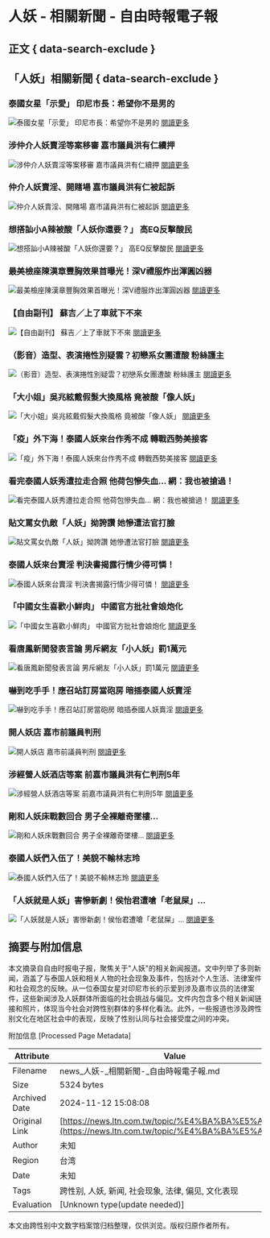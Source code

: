 # 人妖 - 相關新聞 - 自由時報電子報

## 正文 { data-search-exclude }


## 「人妖」相關新聞 { data-search-exclude }

### 泰國女星「示愛」 印尼市長：希望你不是男的
![泰國女星「示愛」 印尼市長：希望你不是男的](https://assets/images/all/default.jpg)
[閱讀更多](https://news.ltn.com.tw/news/world/breakingnews/2006715)

### 涉仲介人妖賣淫等案移審 嘉市議員洪有仁續押
![涉仲介人妖賣淫等案移審 嘉市議員洪有仁續押](https://assets/images/all/default.jpg)
[閱讀更多](https://news.ltn.com.tw/news/society/breakingnews/1975186)

### 仲介人妖賣淫、開賭場 嘉市議員洪有仁被起訴
![仲介人妖賣淫、開賭場 嘉市議員洪有仁被起訴](https://assets/images/all/default.jpg)
[閱讀更多](https://news.ltn.com.tw/news/society/breakingnews/1974440)

### 想搭訕小A辣被酸「人妖你還要？」 高EQ反擊酸民
![想搭訕小A辣被酸「人妖你還要？」 高EQ反擊酸民](https://img.ltn.com.tw/Upload/ent/page/800S/2024/10/18/phpivXUrB.jpg)
[閱讀更多](https://news.ltn.com.tw/news/entertainment/breakingnews/4834540)

### 最美檢座陳漢章豐胸效果首曝光！深V禮服炸出渾圓凶器
![最美檢座陳漢章豐胸效果首曝光！深V禮服炸出渾圓凶器](https://img.ltn.com.tw/Upload/ent/page/800S/2024/06/11/php71piHu.jpg)
[閱讀更多](https://news.ltn.com.tw/news/entertainment/breakingnews/4701785)

### 【自由副刊】 蘇吉／上了車就下不來
![【自由副刊】 蘇吉／上了車就下不來](https://img.ltn.com.tw/Upload/art/page/800S/2023/11/29/35.jpg)
[閱讀更多](https://news.ltn.com.tw/news/art/paper/1617885)

### （影音）造型、表演捲性別疑雲？初戀系女團遭酸 粉絲護主
![（影音）造型、表演捲性別疑雲？初戀系女團遭酸 粉絲護主](https://img.ltn.com.tw/Upload/ent/page/800S/2022/06/24/php0cZ1Uj.jpeg)
[閱讀更多](https://news.ltn.com.tw/news/entertainment/breakingnews/3970534)

### 「大小姐」吳兆絃戴假髮大換風格 竟被酸「像人妖」
![「大小姐」吳兆絃戴假髮大換風格 竟被酸「像人妖」](https://img.ltn.com.tw/Upload/ent/page/800S/2021/06/24/php5SPkav.jpg)
[閱讀更多](https://news.ltn.com.tw/news/entertainment/breakingnews/3581491)

### 「疫」外下海！泰國人妖來台作秀不成 轉戰西勢美接客
![「疫」外下海！泰國人妖來台作秀不成 轉戰西勢美接客](https://img.ltn.com.tw/Upload/news/600/2020/10/09/phpdxvYKf.jpg)
[閱讀更多](https://news.ltn.com.tw/news/society/breakingnews/3316630)

### 看完泰國人妖秀遭拉走合照 他荷包慘失血... 網：我也被搶過！
![看完泰國人妖秀遭拉走合照 他荷包慘失血... 網：我也被搶過！](https://img.ltn.com.tw/Upload/news/600/2019/12/24/phpimHYQS.jpg)
[閱讀更多](https://news.ltn.com.tw/news/life/breakingnews/3018889)

### 貼文罵女仇敵「人妖」拗誇讚 她慘遭法官打臉
![貼文罵女仇敵「人妖」拗誇讚 她慘遭法官打臉](https://img.ltn.com.tw/Upload/news/600/2019/07/20/2859137_1.jpg)
[閱讀更多](https://news.ltn.com.tw/news/society/breakingnews/2859137)

### 泰國人妖來台賣淫 判決書揭露行情少得可憐！
![泰國人妖來台賣淫 判決書揭露行情少得可憐！](https://img.ltn.com.tw/Upload/news/600/2019/01/10/2667812_2.jpg)
[閱讀更多](https://news.ltn.com.tw/news/society/breakingnews/2667812)

### 「中國女生喜歡小鮮肉」 中國官方批社會娘炮化
![「中國女生喜歡小鮮肉」 中國官方批社會娘炮化](https://assets/images/all/default.jpg)
[閱讀更多](https://news.ltn.com.tw/news/world/breakingnews/2544225)

### 看唐鳳新聞發表言論 男斥網友「小人妖」罰1萬元
![看唐鳳新聞發表言論 男斥網友「小人妖」罰1萬元](https://assets/images/all/default.jpg)
[閱讀更多](https://news.ltn.com.tw/news/society/breakingnews/2363792)

### 嚇到吃手手！應召站訂房當砲房 暗插泰國人妖賣淫
![嚇到吃手手！應召站訂房當砲房 暗插泰國人妖賣淫](https://assets/images/all/default.jpg)
[閱讀更多](https://news.ltn.com.tw/news/society/breakingnews/2250913)

### 開人妖店 嘉市前議員判刑
![開人妖店 嘉市前議員判刑](https://assets/images/all/default.jpg)
[閱讀更多](https://news.ltn.com.tw/news/society/paper/1135705)

### 涉經營人妖酒店等案 前嘉市議員洪有仁判刑5年
![涉經營人妖酒店等案 前嘉市議員洪有仁判刑5年](https://assets/images/all/default.jpg)
[閱讀更多](https://news.ltn.com.tw/news/society/breakingnews/2194800)

### 剛和人妖床戰數回合 男子全裸離奇墜樓...
![剛和人妖床戰數回合 男子全裸離奇墜樓...](https://assets/images/all/default.jpg)
[閱讀更多](https://news.ltn.com.tw/news/world/breakingnews/2089641)

### 泰國人妖們入伍了！美貌不輸林志玲
![泰國人妖們入伍了！美貌不輸林志玲](https://assets/images/all/default.jpg)
[閱讀更多](https://news.ltn.com.tw/news/entertainment/breakingnews/2029497)

### 「人妖就是人妖」害慘新劇！侯怡君遭嗆「老鼠屎」...
![「人妖就是人妖」害慘新劇！侯怡君遭嗆「老鼠屎」...](https://assets/images/all/default.jpg)
[閱讀更多](https://news.ltn.com.tw/news/entertainment/breakingnews/2014800)

## 摘要与附加信息

<!-- tcd_abstract -->
本文摘录自自由时报电子报，聚焦关于"人妖"的相关新闻报道。文中列举了多则新闻，涵盖了与泰国人妖和相关人物的社会现象及事件，包括对个人生活、法律案件和社会观念的反映。从一位泰国女星对印尼市长的示爱到涉及嘉市议员的法律案件，这些新闻涉及人妖群体所面临的社会挑战与偏见。文件内包含多个相关新闻链接和照片，体现当今社会对跨性别群体的多样化看法。此外，一些报道也涉及跨性别文化在地区社会中的表现，反映了性别认同与社会接受度之间的冲突。
<!-- tcd_abstract_end -->

附加信息 [Processed Page Metadata]

| Attribute       | Value                                  |
|-----------------|----------------------------------------|
| Filename        | news_人妖-_相關新聞-_自由時報電子報.md                             |
| Size            | 5324 bytes                           |
| Archived Date   | 2024-11-12 15:08:08                             |
| Original Link   | [https://news.ltn.com.tw/topic/%E4%BA%BA%E5%A6%96](https://news.ltn.com.tw/topic/%E4%BA%BA%E5%A6%96)                       |
| Author          | 未知                               |
| Region          | 台湾                               |
| Date            | 未知                                 |
| Tags            | 跨性别, 人妖, 新闻, 社会现象, 法律, 偏见, 文化表现                                 |
| Evaluation            | [Unknown type(update needed)]                                 |
<!-- tcd_table_end -->

本文由跨性别中文数字档案馆归档整理，仅供浏览。版权归原作者所有。
